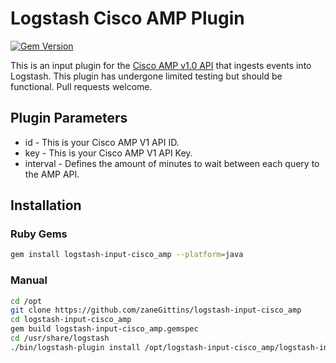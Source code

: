 # Logstash Cisco AMP Plugin

[![Gem Version](https://badge.fury.io/rb/logstash-input-cisco_amp.svg)](https://badge.fury.io/rb/logstash-input-cisco_amp)

This is an input plugin for the [Cisco AMP v1.0 API](https://api-docs.amp.cisco.com/api_resources?api_host=api.amp.cisco.com&api_version=v1) that ingests events into Logstash. This plugin has undergone limited testing but should be functional. Pull requests welcome.

## Plugin Parameters

* id - This is your Cisco AMP V1 API ID.
* key - This is your Cisco AMP V1 API Key.
* interval - Defines the amount of minutes to wait between each query to the AMP API.

## Installation

### Ruby Gems

```bash
gem install logstash-input-cisco_amp --platform=java
```

### Manual

```bash
cd /opt
git clone https://github.com/zaneGittins/logstash-input-cisco_amp
cd logstash-input-cisco_amp
gem build logstash-input-cisco_amp.gemspec
cd /usr/share/logstash
./bin/logstash-plugin install /opt/logstash-input-cisco_amp/logstash-input-cisco_amp-0.1.0.gem
```